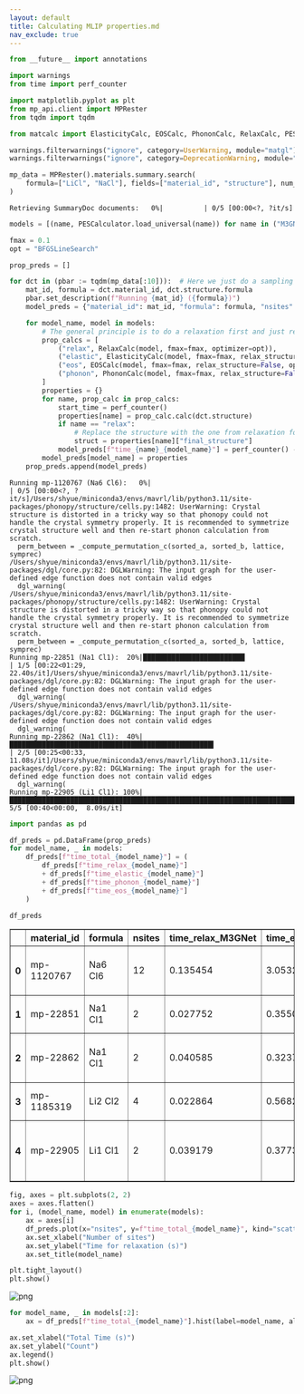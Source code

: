 ```yaml
---
layout: default
title: Calculating MLIP properties.md
nav_exclude: true
---
```


```python
from __future__ import annotations

import warnings
from time import perf_counter

import matplotlib.pyplot as plt
from mp_api.client import MPRester
from tqdm import tqdm

from matcalc import ElasticityCalc, EOSCalc, PhononCalc, RelaxCalc, PESCalculator

warnings.filterwarnings("ignore", category=UserWarning, module="matgl")
warnings.filterwarnings("ignore", category=DeprecationWarning, module="spglib")
```


```python
mp_data = MPRester().materials.summary.search(
    formula=["LiCl", "NaCl"], fields=["material_id", "structure"], num_chunks=1, chunk_size=10
)
```


    Retrieving SummaryDoc documents:   0%|          | 0/5 [00:00<?, ?it/s]



```python
models = [(name, PESCalculator.load_universal(name)) for name in ("M3GNet", "CHGNet")]
```


```python
fmax = 0.1
opt = "BFGSLineSearch"
```


```python
prop_preds = []

for dct in (pbar := tqdm(mp_data[:10])):  # Here we just do a sampling of 20 structures.
    mat_id, formula = dct.material_id, dct.structure.formula
    pbar.set_description(f"Running {mat_id} ({formula})")
    model_preds = {"material_id": mat_id, "formula": formula, "nsites": len(dct.structure)}

    for model_name, model in models:
        # The general principle is to do a relaxation first and just reuse the same structure.
        prop_calcs = [
            ("relax", RelaxCalc(model, fmax=fmax, optimizer=opt)),
            ("elastic", ElasticityCalc(model, fmax=fmax, relax_structure=False)),
            ("eos", EOSCalc(model, fmax=fmax, relax_structure=False, optimizer=opt)),
            ("phonon", PhononCalc(model, fmax=fmax, relax_structure=False)),
        ]
        properties = {}
        for name, prop_calc in prop_calcs:
            start_time = perf_counter()
            properties[name] = prop_calc.calc(dct.structure)
            if name == "relax":
                # Replace the structure with the one from relaxation for other property computations.
                struct = properties[name]["final_structure"]
            model_preds[f"time_{name}_{model_name}"] = perf_counter() - start_time
        model_preds[model_name] = properties
    prop_preds.append(model_preds)
```

    Running mp-1120767 (Na6 Cl6):   0%|                                                                                                                                    | 0/5 [00:00<?, ?it/s]/Users/shyue/miniconda3/envs/mavrl/lib/python3.11/site-packages/phonopy/structure/cells.py:1482: UserWarning: Crystal structure is distorted in a tricky way so that phonopy could not handle the crystal symmetry properly. It is recommended to symmetrize crystal structure well and then re-start phonon calculation from scratch.
      perm_between = _compute_permutation_c(sorted_a, sorted_b, lattice, symprec)
    /Users/shyue/miniconda3/envs/mavrl/lib/python3.11/site-packages/dgl/core.py:82: DGLWarning: The input graph for the user-defined edge function does not contain valid edges
      dgl_warning(
    /Users/shyue/miniconda3/envs/mavrl/lib/python3.11/site-packages/phonopy/structure/cells.py:1482: UserWarning: Crystal structure is distorted in a tricky way so that phonopy could not handle the crystal symmetry properly. It is recommended to symmetrize crystal structure well and then re-start phonon calculation from scratch.
      perm_between = _compute_permutation_c(sorted_a, sorted_b, lattice, symprec)
    Running mp-22851 (Na1 Cl1):  20%|█████████████████████████▏                                                                                                    | 1/5 [00:22<01:29, 22.40s/it]/Users/shyue/miniconda3/envs/mavrl/lib/python3.11/site-packages/dgl/core.py:82: DGLWarning: The input graph for the user-defined edge function does not contain valid edges
      dgl_warning(
    /Users/shyue/miniconda3/envs/mavrl/lib/python3.11/site-packages/dgl/core.py:82: DGLWarning: The input graph for the user-defined edge function does not contain valid edges
      dgl_warning(
    Running mp-22862 (Na1 Cl1):  40%|██████████████████████████████████████████████████▍                                                                           | 2/5 [00:25<00:33, 11.08s/it]/Users/shyue/miniconda3/envs/mavrl/lib/python3.11/site-packages/dgl/core.py:82: DGLWarning: The input graph for the user-defined edge function does not contain valid edges
      dgl_warning(
    Running mp-22905 (Li1 Cl1): 100%|██████████████████████████████████████████████████████████████████████████████████████████████████████████████████████████████| 5/5 [00:40<00:00,  8.09s/it]



```python
import pandas as pd

df_preds = pd.DataFrame(prop_preds)
for model_name, _ in models:
    df_preds[f"time_total_{model_name}"] = (
        df_preds[f"time_relax_{model_name}"]
        + df_preds[f"time_elastic_{model_name}"]
        + df_preds[f"time_phonon_{model_name}"]
        + df_preds[f"time_eos_{model_name}"]
    )
```


```python
df_preds
```




<div>
<style scoped>
    .dataframe tbody tr th:only-of-type {
        vertical-align: middle;
    }

    .dataframe tbody tr th {
        vertical-align: top;
    }

    .dataframe thead th {
        text-align: right;
    }
</style>
<table border="1" class="dataframe">
  <thead>
    <tr style="text-align: right;">
      <th></th>
      <th>material_id</th>
      <th>formula</th>
      <th>nsites</th>
      <th>time_relax_M3GNet</th>
      <th>time_elastic_M3GNet</th>
      <th>time_eos_M3GNet</th>
      <th>time_phonon_M3GNet</th>
      <th>M3GNet</th>
      <th>time_relax_CHGNet</th>
      <th>time_elastic_CHGNet</th>
      <th>time_eos_CHGNet</th>
      <th>time_phonon_CHGNet</th>
      <th>CHGNet</th>
      <th>time_total_M3GNet</th>
      <th>time_total_CHGNet</th>
    </tr>
  </thead>
  <tbody>
    <tr>
      <th>0</th>
      <td>mp-1120767</td>
      <td>Na6 Cl6</td>
      <td>12</td>
      <td>0.135454</td>
      <td>3.053201</td>
      <td>1.598205</td>
      <td>2.911434</td>
      <td>{'relax': {'final_structure': [[-2.27515821  3...</td>
      <td>0.342480</td>
      <td>7.674351</td>
      <td>2.772426</td>
      <td>3.912949</td>
      <td>{'relax': {'final_structure': [[-2.27515821  3...</td>
      <td>7.698293</td>
      <td>14.702205</td>
    </tr>
    <tr>
      <th>1</th>
      <td>mp-22851</td>
      <td>Na1 Cl1</td>
      <td>2</td>
      <td>0.027752</td>
      <td>0.355090</td>
      <td>0.136402</td>
      <td>0.453617</td>
      <td>{'relax': {'final_structure': [[0. 0. 0.] Na, ...</td>
      <td>0.109993</td>
      <td>0.994192</td>
      <td>0.363952</td>
      <td>0.706294</td>
      <td>{'relax': {'final_structure': [[0. 0. 0.] Na, ...</td>
      <td>0.972861</td>
      <td>2.174431</td>
    </tr>
    <tr>
      <th>2</th>
      <td>mp-22862</td>
      <td>Na1 Cl1</td>
      <td>2</td>
      <td>0.040585</td>
      <td>0.323761</td>
      <td>0.137622</td>
      <td>0.522284</td>
      <td>{'relax': {'final_structure': [[2.23230856e-07...</td>
      <td>0.136384</td>
      <td>0.901810</td>
      <td>0.352454</td>
      <td>0.747818</td>
      <td>{'relax': {'final_structure': [[-8.15455981e-0...</td>
      <td>1.024252</td>
      <td>2.138466</td>
    </tr>
    <tr>
      <th>3</th>
      <td>mp-1185319</td>
      <td>Li2 Cl2</td>
      <td>4</td>
      <td>0.022864</td>
      <td>0.568282</td>
      <td>0.201292</td>
      <td>2.356742</td>
      <td>{'relax': {'final_structure': [[0.         0. ...</td>
      <td>0.055026</td>
      <td>1.256125</td>
      <td>0.477806</td>
      <td>2.971281</td>
      <td>{'relax': {'final_structure': [[0.         0. ...</td>
      <td>3.149180</td>
      <td>4.760239</td>
    </tr>
    <tr>
      <th>4</th>
      <td>mp-22905</td>
      <td>Li1 Cl1</td>
      <td>2</td>
      <td>0.039179</td>
      <td>0.377370</td>
      <td>0.150175</td>
      <td>0.655296</td>
      <td>{'relax': {'final_structure': [[ 9.82945868e-0...</td>
      <td>0.205040</td>
      <td>1.170390</td>
      <td>0.441206</td>
      <td>0.807996</td>
      <td>{'relax': {'final_structure': [[-6.67281562e-0...</td>
      <td>1.222021</td>
      <td>2.624632</td>
    </tr>
  </tbody>
</table>
</div>




```python
fig, axes = plt.subplots(2, 2)
axes = axes.flatten()
for i, (model_name, model) in enumerate(models):
    ax = axes[i]
    df_preds.plot(x="nsites", y=f"time_total_{model_name}", kind="scatter", ax=ax)
    ax.set_xlabel("Number of sites")
    ax.set_ylabel("Time for relaxation (s)")
    ax.set_title(model_name)

plt.tight_layout()
plt.show()
```



![png](assets/Calculating%20MLIP%20properties_7_0.png)




```python
for model_name, _ in models[:2]:
    ax = df_preds[f"time_total_{model_name}"].hist(label=model_name, alpha=0.6)

ax.set_xlabel("Total Time (s)")
ax.set_ylabel("Count")
ax.legend()
plt.show()
```



![png](assets/Calculating%20MLIP%20properties_8_0.png)
